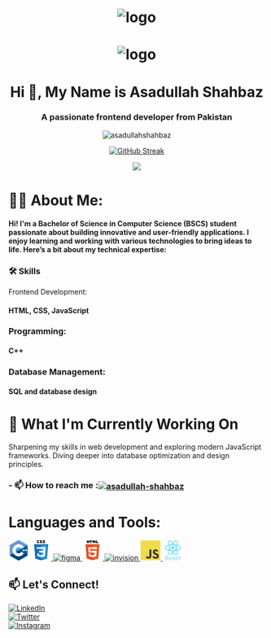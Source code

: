 
<h1 align="center"><img 
src="https://cdn.dribbble.com/users/2131993/screenshots/4948736/media/421d4ed2f3d23c73d64d20963f61f422.gif" alt="logo"</h1>
  <br>
  <h1 align="center"><img 
src="https://user-images.githubusercontent.com/74038190/212284115-f47cd8ff-2ffb-4b04-b5bf-4d1c14c0247f.gif" alt="logo"</h1>
  
<h1 align="center">Hi 👋, My Name is Asadullah Shahbaz</h1>
<h3 align="center">A passionate frontend developer from Pakistan</h3>


  
<p align="center"> <img src="https://komarev.com/ghpvc/?username=asadullahshahbaz&label=Profile%20views&color=0e75b6&style=flat" alt="asadullahshahbaz" /> </p>


<p align="center"><a href="https://git.io/streak-stats" ><img src="https://streak-stats.demolab.com?user=AsadullahShahbaz&theme=dark" alt="GitHub Streak" /></a></p>


<p align="center">
  <img src="https://github-readme-stats.vercel.app/api?username=AsadullahShahbaz&hide_border=true&theme=react&show_icons=true&bg_color=212121&count_private=true&include_all_commits=true&custom_title=Asadullah%20Shahbaz's%20GitHub%20Status" />
</p>



<h1>👨‍💻 About Me:</h1>

<p><h4>Hi! I'm a Bachelor of Science in Computer Science (BSCS) student passionate about building innovative and user-friendly applications. I enjoy learning and working with various technologies to bring ideas to life. Here’s a bit about my technical expertise:</h4>
<h3>🛠️ Skills</h3>
Frontend Development:
<h4>
HTML, CSS, JavaScript
</h4>
<h3>Programming:</h3>
<h4>
C++
</h4>

<h3>Database Management:</h3>
<h4>
  SQL and database design
</h4>

<h1>🌱 What I'm Currently Working On</h1>
Sharpening my skills in web development and exploring modern JavaScript frameworks.
Diving deeper into database optimization and design principles.</p>

 
<h3>
- 📫 How to reach me :<a href="https://linkedin.com/in/asadullah-shz" target="blank"><img align="center" src="https://logodownload.org/wp-content/uploads/2019/03/linkedIn-logo-0.png" alt="asadullah-shahbaz" height="70" width="70" color="white"/></a>
</h3>


<h1 align="left">Languages and Tools:</h1>
<p align="left"> <a href="https://www.w3schools.com/cpp/" target="_blank" rel="noreferrer"> <img src="https://raw.githubusercontent.com/devicons/devicon/master/icons/cplusplus/cplusplus-original.svg" alt="cplusplus" width="40" height="40"/></a> 
  <a href="https://www.w3schools.com/css/" target="_blank" rel="noreferrer"> <img src="https://raw.githubusercontent.com/devicons/devicon/master/icons/css3/css3-original-wordmark.svg" alt="css3" width="40" height="40"/> </a> 
  <a href="https://www.figma.com/" target="_blank" rel="noreferrer"> <img src="https://www.vectorlogo.zone/logos/figma/figma-icon.svg" alt="figma" width="40" height="40"/> </a> <a href="https://www.w3.org/html/" target="_blank" rel="noreferrer"> <img src="https://raw.githubusercontent.com/devicons/devicon/master/icons/html5/html5-original-wordmark.svg" alt="html5" width="40" height="40"/> </a> 
  <a href="https://www.invisionapp.com/" target="_blank" rel="noreferrer"> <img src="https://www.vectorlogo.zone/logos/invisionapp/invisionapp-icon.svg" alt="invision" width="40" height="40"/> </a> <a href="https://developer.mozilla.org/en-US/docs/Web/JavaScript" target="_blank" rel="noreferrer"> <img src="https://raw.githubusercontent.com/devicons/devicon/master/icons/javascript/javascript-original.svg" alt="javascript" width="40" height="40"/> </a> 
  <a href="https://reactjs.org/" target="_blank" rel="noreferrer"> <img src="https://raw.githubusercontent.com/devicons/devicon/master/icons/react/react-original-wordmark.svg" alt="react" width="40" height="40"/> </a> 
</p>

## 📫 Let's Connect! 
[![LinkedIn](https://img.shields.io/badge/-LinkedIn-0077B5?logo=linkedin&logoColor=white)](https://linkedin.com/in/asadullah-shz)  
[![Twitter](https://img.shields.io/badge/-Twitter-1DA1F2?logo=twitter&logoColor=white)](https://twitter.com/YourHandle)  
[![Instagram](https://img.shields.io/badge/-Instagram-E4405F?logo=instagram&logoColor=white)](https://instagram.com/YourHandle)  
